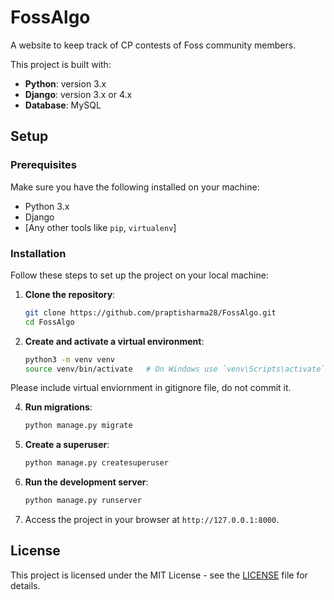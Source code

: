 # FossAlgo
A website to keep track of CP contests of Foss community members.

This project is built with:

- **Python**: version 3.x
- **Django**: version 3.x or 4.x
- **Database**: MySQL

## Setup

### Prerequisites

Make sure you have the following installed on your machine:

- Python 3.x
- Django
- [Any other tools like `pip`, `virtualenv`]

### Installation

Follow these steps to set up the project on your local machine:

1. **Clone the repository**:
   ```bash
   git clone https://github.com/praptisharma28/FossAlgo.git
   cd FossAlgo
   ```

2. **Create and activate a virtual environment**:
   ```bash
   python3 -m venv venv
   source venv/bin/activate   # On Windows use `venv\Scripts\activate`
   ```
Please include virtual enviornment in gitignore file, do not commit it.

4. **Run migrations**:
   ```bash
   python manage.py migrate
   ```

5. **Create a superuser**:
   ```bash
   python manage.py createsuperuser
   ```

5. **Run the development server**:
   ```bash
   python manage.py runserver
   ```

7. Access the project in your browser at `http://127.0.0.1:8000`.

## License

This project is licensed under the MIT License - see the [LICENSE](./LICENSE) file for details.
